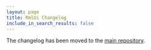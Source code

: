 ```yaml
---
layout: page
title: RmlUi Changelog
include_in_search_results: false
---
```


The changelog has been moved to the [main repository](https://github.com/mikke89/RmlUi/blob/master/changelog.md).
